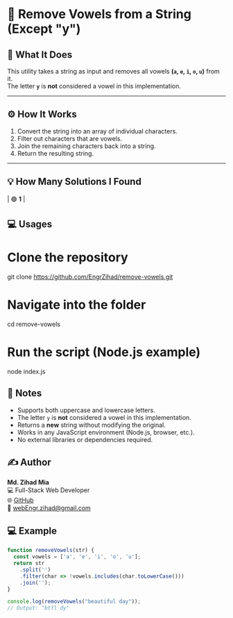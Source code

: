 # 📝 Remove Vowels from a String (Except "y")

## 📖 What It Does
This utility takes a string as input and removes all vowels **(`a`, `e`, `i`, `o`, `u`)** from it.  
The letter **`y`** is **not** considered a vowel in this implementation.

---

## ⚙️ How It Works
1. Convert the string into an array of individual characters.
2. Filter out characters that are vowels.
3. Join the remaining characters back into a string.
4. Return the resulting string.

---
## 💡 How Many Solutions I Found

| 🟢 **1** |

## 💻 Usages

# Clone the repository
git clone https://github.com/EngrZihad/remove-vowels.git

# Navigate into the folder
cd remove-vowels

# Run the script (Node.js example)
node index.js

## 📌 Notes
- Supports both uppercase and lowercase letters.
- The letter `y` is **not** considered a vowel in this implementation.
- Returns a **new** string without modifying the original.
- Works in any JavaScript environment (Node.js, browser, etc.).
- No external libraries or dependencies required.


## ✍️ Author
**Md. Zihad Mia**  
💻 Full-Stack Web Developer  
🌐 [GitHub](https://github.com/EngrZihad)  
📧 webEngr.zihad@gmail.com


## 💻 Example

```javascript
function removeVowels(str) {
  const vowels = ['a', 'e', 'i', 'o', 'u'];
  return str
    .split('')
    .filter(char => !vowels.includes(char.toLowerCase()))
    .join('');
}

console.log(removeVowels("beautiful day")); 
// Output: "btfl dy"


